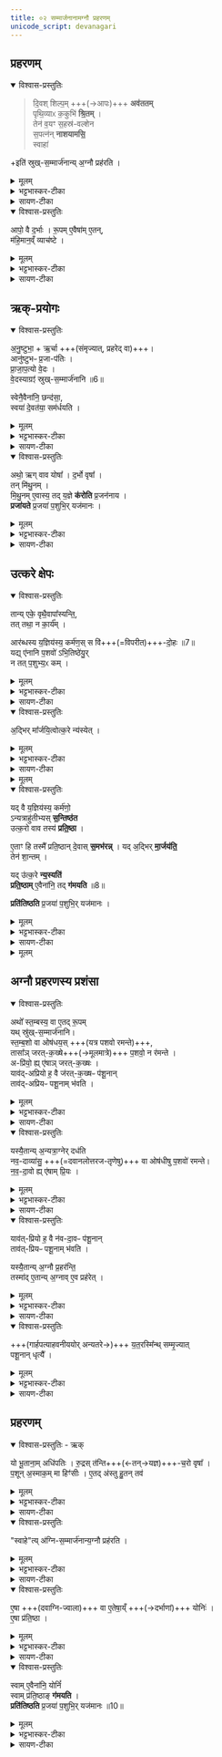 ```yaml
---
title: ०२ सम्मार्जनानामग्नौ प्रहरणम् 
unicode_script: devanagari
---
```




## प्रहरणम्
<details open><summary>विश्वास-प्रस्तुतिः</summary>

> दि॒वश् शिल्प॒म् +++(→आपः)+++ **अव॑ततम्**  
पृथि॒व्याᳵ क॒कुभि॑ **श्रि॒तम्** ।  
तेन॑ व॒यꣳ स॒हस्र॑-वल्शेन  
स॒पत्न॑न् **नाशयामसि॒**  
स्वाहा॑ 

+इति॑ स्रुख्-स॒म्मार्ज॑नान्य् अ॒ग्नौ प्रह॑रति ।
</details>

<details><summary>मूलम्</summary>

दि॒वश्शिल्प॒मव॑ततम् ।  
पृ॒थि॒व्याᳵ क॒कुभि॑ श्रि॒तम् ।  
तेन॑ व॒यꣳ स॒हस्र॑वल्शेन ।
स॒पत्न॑न्नाशयामसि॒ स्वाहेति॑ स्रुख्स॒म्मार्ज॑नान्य॒ग्नौ प्रह॑रति ।
</details>

<details><summary>भट्टभास्कर-टीका</summary>

1स्रुकसंमार्जनान्यग्नौ प्रहरति - दिवश्शिल्पमित्यनुष्टुभा ॥ दिवः द्युलोकस्य शिल्पं कौशलं अवततं पृथिव्यामुदकभावेन अवतीर्णं दर्भभावेन परिणतं, तदिदं पृथिव्याः ककुभि प्रधानभूते अग्नौ श्रितं मया क्षिप्तमभूत्, तेन सहस्रवल्शेन बहुप्ररोहणेन वयं सपत्नं शत्रुं नाशयामसि नाशयामः । 'इदन्तो मसि' स्वाहेति प्रदानार्थः ।
</details>

<details><summary>सायण-टीका</summary>

मन्त्रमुत्पाद्य विनियुङ्क्ते — ‘दिवः शिल्पमवततम्। पृथिव्याः ककुभि श्रितम्। तेन वयꣳ सहस्रवल्शेन। सपत्नं नाशयामसि स्वाहेति। स्रुक्संमार्जनान्यग्नौ प्रहरति’ (ब्रा. का. ३ प्र. ३ अ. २) इति। 
</details>

<details open><summary>विश्वास-प्रस्तुतिः</summary>

आपो॒ वै द॒र्भाः ।
रू॒पम् ए॒वैषा॑म् ए॒तन्,  
म॑हि॒मान॒व्ँ व्याच॑ष्टे ।
</details>

<details><summary>मूलम्</summary>

आपो॒ वै द॒र्भाः ।
रू॒पमे॒वैषा॑मे॒तन्म॑हि॒मान॒व्ँव्याच॑ष्टे ।
</details>

<details><summary>भट्टभास्कर-टीका</summary>

आपो वै दर्भा इति ।  
अग्नौ प्रक्षिप्यमाणानां दर्भाणां दिवश्-शिल्प-भूतोदक-हेतुत्वात् मन्त्रे ताच्छब्द्यम् इति दर्शयति - एषां दर्भाणां महिमानं दिवश्शिल्पत्वलक्षणं  
एतत् मन्त्रलक्षणं रूपमेव व्याचष्टे नास्माभिर् व्याख्येयम् ॥
</details>

<details><summary>सायण-टीका</summary>

अस्मिन्मन्त्रे संमार्जनानि न प्रतीयन्त इति शङ्कां वारयति — ‘आपो वै दर्भाः। रूपमेवैषामेतन्महिमानं व्याचष्टे’ (ब्रा. का. ३ प्र. ३ अ. २) इति। 
</details>

## ऋक्-प्रयोगः
<details open><summary>विश्वास-प्रस्तुतिः</summary>

अ॒नु॒ष्टुभा॒ + ऋ॒र्चा +++(संमृज्यात्, प्रहरेद् वा)+++।  
आनु॑ष्टुभᳶ प्र॒जा-प॑तिः ।  
प्रा॒जा॒प॒त्यो वे॒दः ।  
वे॒दस्याग्रꣵ॑ स्रुख्-स॒म्मार्ज॑नानि ॥6॥   

स्वेनै॒वैना॑नि॒ छन्द॑सा॒,  
स्वया॑ दे॒वत॑या॒ सम॑र्धयति ।  
</details>

<details><summary>मूलम्</summary>

अ॒नु॒ष्टुभ॒र्चा ।
आनु॑ष्टुभᳶ प्र॒जाप॑तिः ।  
प्रा॒जा॒प॒त्यो वे॒दः ।  
वे॒दस्याग्रꣵ॑ स्रुख्स॒म्मार्ज॑नानि ॥6॥   
स्वेनै॒वैना॑नि॒ छन्द॑सा ।  
स्वया॑ दे॒वत॑या॒ सम॑र्धयति ।  
</details>

<details><summary>भट्टभास्कर-टीका</summary>

2अनुष्टुभेति ॥ 'दिवश्शिल्पम्' इत्यस्यानुष्टुप्त्वस्य स्तुतिः ।
</details>

<details><summary>सायण-टीका</summary>

अस्य मन्त्रस्यानुष्टुप्-छन्दस्त्वम् ऋग्-रूपत्वं चानुसंधेयम् इत्याह – ‘अनुष्टुभर्चा’ (ब्रा. का. ३ प्र. ३ अ. २) इति।  
संमृज्याद् इति शेषः।  
विधेयम् अनुष्टुप्त्वं स्तौति —  
‘आनुष्टुभः प्रजापतिः प्राजापत्यो वेदः। वेदस्याꣳ स्रुक्संमार्जनानि। स्वेनैवैनानि छन्दसा। स्वया देवतया समर्धयति’ (ब्रा. का. ३ प्र. ३ अ. २) इति।  
</details>


<details open><summary>विश्वास-प्रस्तुतिः</summary>

अथो॒ ऋग् वाव योषा᳚ ।
द॒र्भो वृषा᳚ ।  
तन् मि॑थु॒नम् ।  
मि॒थु॒नम् ए॒वास्य॒ तद् य॒ज्ञे **क॑रोति** प्र॒जन॑नाय ।  
**प्रजा॑यते** प्र॒जया॑ प॒शुभि॒र् यज॑मानः ।  
</details>

<details><summary>मूलम्</summary>

अथो॒ ऋग्वाव योषा᳚ ।
द॒र्भो वृषा᳚ ।  
तन्मि॑थु॒नम् ।  
मि॒थु॒नमे॒वास्य॒ तद्य॒ज्ञे क॑रोति प्र॒जन॑नाय ।  
प्रजा॑यते प्र॒जया॑ प॒शुभि॒र्यज॑मानः ।  
</details>

<details><summary>भट्टभास्कर-टीका</summary>

अथो इत्यादिना अस्या ऋक्त्वस्य स्तुतिः ॥
</details>

<details><summary>सायण-टीका</summary>

न केवलं छन्दसः प्राशस्त्यं किंतु ऋचोऽपीत्याह — ‘अथो ऋग्वाव योषा। दर्भो वृषा। तन्मिथुनम्। मिथुनमेवास्य तद्यज्ञे करोति प्रजननाय। प्रजायते प्रजया पशुभिर्यजमानः’ (ब्रा. का. ३ प्र. ३ अ. २) इति। वृषा सेचनसमर्थः पुमान्।
</details>

## उत्करे क्षेपः
<details open><summary>विश्वास-प्रस्तुतिः</summary>

तान्य् एके॒ वृथै॒वापा᳚स्यन्ति॒,  
तत् तथा॒ न का॒र्य᳚म् ।  

आर॑ब्धस्य य॒ज्ञिय॑स्य॒ कर्म॑ण॒स् स वि॑+++(=विपरीत)+++-दो॒हः ॥7॥  
यद्य् ए॑नानि प॒शवो॑ ऽभि॒तिष्ठे॑यु॒र्  
न तत् प॒शुभ्य॒ᳵ कम् ।
</details>

<details><summary>मूलम्</summary>

तान्येके॒ वृथै॒वापा᳚स्यन्ति ।
तत्तथा॒ न का॒र्य᳚म् ।

आर॑ब्धस्य य॒ज्ञिय॑स्य॒ कर्म॑ण॒स्सवि॑दो॒हः ॥7॥

यद्ये॑नानि प॒शवो॑ऽभि॒तिष्ठे॑युः ।
न तत्प॒शुभ्य॒ᳵ कम् ।
</details>

<details><summary>भट्टभास्कर-टीका</summary>

3तान्येक इत्यादि ॥ वृथा निष्फलं यत्र क्वापि त्यजन्ति केचित् तद् दूषयित्वा उत्करे न्यासं विदधाति ।  
विदोहः विरुद्धफलदोहः  
भूतलं दुग्धकल्पं भवेत्  
तत् सुखहेतुर्न भवति पशूनाम् ।
</details>

<details><summary>सायण-टीका</summary>

अत्र स्रुक्संमार्जनानाम् उक्तमन्त्रेणाग्नौ प्रक्षेप इत्येकः पक्षः।  
अद्भिः प्रक्षाल्योत्करे परित्यजेदित्यपरः पक्षः।  
अत एव सूत्रकारोऽग्नौ प्रहरतीत्य् उक्त्वा  
पुनर् अप्य् आहोत्करे वा न्यस्यतीति।  
तमिमं पक्षं विधत्ते — 

> ‘तान्येके वृथैवापास्यन्ति। तत्तथा न कार्यम्। आरब्धस्य यज्ञियस्य कर्मणः स विदोहः यद्येनानि पशवोऽभितिष्ठेयुः। न तत्पशुभ्यः कम्। 
</details>

<details open><summary>विश्वास-प्रस्तुतिः</summary>

अ॒द्भिर् मा᳚र्जयि॒त्वोत्क॒रे न्य॑स्येत् ।
</details>

<details><summary>मूलम्</summary>

अ॒द्भिर्मा᳚र्जयि॒त्वोत्क॒रे न्य॑स्येत् ।
</details>

<details><summary>भट्टभास्कर-टीका</summary>

कथं तर्हि कर्तव्यमित्याह - अद्भिरिति ।
</details>

<details><summary>सायण-टीका</summary>

अद्भिर्मार्जयित्वोत्करे न्यस्येत्। 
</details>

<details><summary>मूलम्</summary>

यद॒द्भिर्मा॒र्जय॑ति ।
तेन॑ शा॒न्तम् ।

यदु॑त्क॒रे न्य॒स्यति॑ ।
प्र॒ति॒ष्ठामे॒वैना॑नि॒ तद्ग॑मयति ॥8॥  

प्रति॑तिष्ठति प्र॒जया॑ प॒शुभि॒र्यज॑मान
</details>

<details open><summary>विश्वास-प्रस्तुतिः</summary>

यद् वै य॒ज्ञिय॑स्य॒ कर्म॑णो॒  
ऽन्यत्राहु॑तीभ्यस् **स॒न्तिष्ठ॑त**   
उत्क॒रो वाव तस्य॑ **प्रति॒ष्ठा** ।  

ए॒ताꣳ हि तस्मै᳚ प्रति॒ष्ठान् दे॒वास् **स॒मभ॑रन्न्** ।
यद् अ॒द्भिर् **मा॒र्जय॑ति॒**  
तेन॑ शा॒न्तम् ।  

यद् उ॑त्क॒रे **न्य॒स्यति॑**  
**प्रति॒ष्ठाम्** ए॒वैना॑नि॒ तद् **ग॑मयति** ॥8॥

**प्रति॑तिष्ठति** प्र॒जया॑ प॒शुभि॒र् यज॑मानः ।
</details>

<details><summary>मूलम्</summary>

यद्वै य॒ज्ञिय॑स्य॒ कर्म॑णो॒ऽन्यत्राहु॑तीभ्यस्स॒न्तिष्ठ॑ते ।  
उ॒त्क॒रो वाव तस्य॑ प्रति॒ष्ठा ।  
ए॒ताꣳ हि तस्मै᳚ प्रति॒ष्ठान्दे॒वास्स॒मभ॑रन्न् ।

ए॒ताꣳ हि तस्मै᳚ प्रति॒ष्ठान्दे॒वास्स॒मभ॑रन्न् ।
यद॒द्भिर्मा॒र्जय॑ति॒ तेन॑ शा॒न्तम् ।  

यदु॑त्क॒रे न्य॒स्यति॑ प्रति॒ष्ठामे॒वैना॑नि॒ तद्ग॑मयति ॥8॥

प्रति॑तिष्ठति प्र॒जया॑ प॒शुभि॒र्यज॑मानः ।
</details>

<details><summary>भट्टभास्कर-टीका</summary>

हेतुमाह - यद्वा इति । अन्यत्राहुतीभ्यः होतव्यद्रव्याणि मुक्त्वा यत् सन्तिष्ठते कृतकार्यं भवति तस्योत्करः प्रतिष्ठा प्रतिष्ठात्वेन तस्य कल्पितत्वात्, अद्भिर्मार्जनात् शान्तं सुखहेतुः पशूनां, उत्करे न्यासात् प्रतिष्ठां गमयति, यजमानोऽपि प्रजया पशुभिश्च प्रतिष्ठितो भवति ॥
</details>

<details><summary>सायण-टीका</summary>

यद्वै यज्ञियस्य कर्णोऽन्यत्राऽऽहुतीभ्यः संतिष्ठते। उत्करो वाव तस्य प्रतिष्ठा। एताꣳहि तस्मै प्रतिष्ठां देवाः सम्भरन्। यदद्भिर्मार्जयति। तेन शान्तम्। यदुत्करे न्यस्यति। प्रतिष्ठामेवैनानि तद्गमयति। प्रतितिष्ठति। प्रजया पशुभिर्यजमानः’ (ब्रा. का. ३ प्र. ३ अ. २) इति।  
</details>

<details><summary>मूलम्</summary>

अथो᳚ स्त॒म्बस्य॒ वा ए॒तद्रू॒पम् ।  

यथ्स्रु॑ख्स॒म्मार्ज॑नानि ।
स्त॒म्ब॒शो वा ओष॑धयः ।   
तासा᳚ञ्जरत्क॒ख्षे प॒शवो॒ न र॑मन्ते ।
अप्रि॑यो॒ ह्ये॑षाञ्जरत्क॒ख्षः ।  

याव॑दप्रियो ह॒ वै ज॑रत्क॒ख्षᳶ प॑शू॒नाम् ।
ताव॑दप्रियᳶ पशू॒नाम्भ॑वति ।
</details>

## अग्नौ प्रहरणस्य प्रशंसा
<details open><summary>विश्वास-प्रस्तुतिः</summary>

अथो᳚ स्त॒म्बस्य॒ वा ए॒तद् रू॒पम्  
यथ् स्रु॑ख्-स॒म्मार्ज॑नानि।  
स्त॒म्ब॒शो वा ओष॑धय॒स् +++(यत्र पशवो रमन्ते)+++,  
तासा᳚ञ् जरत्-क॒ख्षे+++(→मूलमात्रे)+++ प॒शवो॒ न र॑मन्ते ।  
अ-प्रि॑यो॒ ह्य् ए॑षाञ् जरत्-क॒ख्षः ।  
याव॑द्-अप्रियो ह॒ वै ज॑रत्-क॒ख्षᳶ प॑शू॒नान्  
ताव॑द्-अप्रियᳶ पशू॒नाम् भ॑वति ।
</details>

<details><summary>मूलम्</summary>

अथो᳚ स्त॒म्बस्य॒ वा ए॒तद्रू॒पम् ।  
यथ्स्रु॑ख्स॒म्मार्ज॑नानि स्तम्ब॒शो वा ओष॑धय॒स् तासा᳚ञ्जरत्क॒ख्षे प॒शवो॒ न र॑मन्ते ।  
अप्रि॑यो॒ ह्ये॑षाञ्जरत्क॒ख्षः ।  
याव॑दप्रियो ह॒ वै ज॑रत्क॒ख्षᳶ प॑शू॒नान् ताव॑दप्रियᳶ पशू॒नाम्भ॑वति ।
</details>

<details><summary>भट्टभास्कर-टीका</summary>

4अथो स्तम्बस्येति ॥ स्तम्बः फलमञ्जरी स्रुक्संमार्जनानि नाम तस्य रूपं तद्वत् पशूनां वृद्धिः । ओषधयश्च स्तम्बशः स्तम्बेन-स्तम्बेन पृथग्-विधेन इत्थंभूता । वीप्सायां शस् ।  
तासु च स्तम्बवतीषु पशवः रमन्ते,  
तासां तु यो जरत्कक्षः फल-पल्लव-शून्यं काष्ठ-मूल-शेषं पुराणारण्यं  
तत्र पशवो न रमन्ते, अप्रियत्वात् अन्यत्रेति ।
</details>

<details><summary>सायण-टीका</summary>

अग्निप्रहरण-पक्षम् एव द्रढयितुमुत्करे परित्यागं दूषयति — 

> ‘अथो स्तम्बस्य वा एतद्रूपम्। यत्स्रुक्संमार्जनानि। स्तम्बशो वा ओषधयः। तासां जरत्कक्षे पशवो न रमन्ते। अप्रियो ह्येषां जरत्कक्षः। यावदप्रियो ह वै जरत्कक्षः पशूनाम्। तावदप्रियः पशूनां भवति। 
</details>

<details open><summary>विश्वास-प्रस्तुतिः</summary>

यस्यै॒तान्य् अ॒न्यत्रा॒ग्नेर् दध॑ति  
नव॒-दाव्या॑सु॒ +++(=दवानलोत्तरज-तृणेषु)+++ वा ओष॑धीषु प॒शवो॑ रमन्ते।  
न॒व॒-दा॒वो ह्य् ए॑षाम् प्रि॒यः ।
</details>

<details><summary>मूलम्</summary>

यस्यै॒तान्य॒न्यत्रा॒ग्नेर्दध॑ति ।  
न॒व॒दाव्या॑सु॒ वा ओष॑धीषु प॒शवो॑ रमन्ते ॥9॥  
न॒व॒दा॒वो ह्ये॑षाम्प्रि॒यः ।
</details>

<details><summary>भट्टभास्कर-टीका</summary>

अग्नेरन्यत्र जरत्कक्षवत् स्थापयन्ति यस्य स न कदाचिदपि पशूनां प्रियः स्यात् ।
ननु अग्नौ प्रहरणे अत्यन्तविनाशात् सुतरामप्रियत्वमित्याह - नवदाव्यास्विति ।
</details>

<details><summary>सायण-टीका</summary>

यस्यैतान्यत्राग्नेर्दधति’ (ब्रा. का. ३ प्र. ३ अ. २) इति। अथोशब्द उत्करपक्षव्यावृत्त्यर्थः।  

अग्निप्रहरणपक्षं द्रढयति – ‘नवदाव्यासु वा ओषधीषु पशवो रमन्ते। नवदावो ह्येषां प्रियः। 
</details>

<details open><summary>विश्वास-प्रस्तुतिः</summary>

याव॑त्-प्रियो ह॒ वै न॑व-दा॒वᳶ प॑शू॒नान्  
ताव॑त्-प्रियᳶ पशू॒नाम् भ॑वति ।   

यस्यै॒तान्य् अ॒ग्नौ प्र॒हर॑न्ति॒  
तस्मा॑द् ए॒तान्य् अ॒ग्नाव् ए॒व प्रह॑रेत् ।
</details>

<details><summary>मूलम्</summary>

याव॑त्प्रियो ह॒ वै न॑वदा॒वᳶ प॑शू॒नाम् ।
ताव॑त्प्रियᳶ पशू॒नाम्भ॑वति ।

यस्यै॒तान्य॒ग्नौ प्र॒हर॑न्ति ।  
तस्मा॑दे॒तान्य॒ग्नावे॒व प्रह॑रेत् ।
</details>

<details><summary>भट्टभास्कर-टीका</summary>

नवदावः सद्यः समुत्थितः वनवह्निः यत्र प्रदेशे तत्र तद्दग्धे वने प्ररूढा नवदाव्याः । 'भवे छन्दसि' इति यः, छान्दसमुत्तरपदप्रकृतिस्वरत्वम् । तासु ओषधीषु पशवो रमन्ते यस्मात् नवदाव एषां पशूनां प्रियः प्ररोहहेतुत्वात् तत्प्रवृत्तिमाशंसन्ते मेघस्येव चातकाः । तस्मादग्नौ प्रहरणं पशूनां प्रीत्यै भवति, प्ररोहहेतुत्वादग्नेः । मन्त्रलिङ्गं च 'तेन वयं सहस्रवल्शेन' इति ।
</details>

<details><summary>सायण-टीका</summary>

यावत्प्रियो ह वै नवदावः पशूनाम्। तावात्प्रियः पशूनां भवति। यस्तैतान्यग्नौ प्रहरन्ति। तस्मादेतान्यग्नावेव प्रहरेत्। 
</details>


<details open><summary>विश्वास-प्रस्तुतिः</summary>

+++(गार्हपत्याहवनीययोर् अन्यतरे→)+++ य॒त॒रस्मि᳚न्थ् सम्मृ॒ज्यात्  
पशू॒नान् धृत्यै᳚ ।
</details>

<details><summary>मूलम्</summary>

य॒त॒रस्मि᳚न्थ्सम्मृ॒ज्यात् ।
प॒शू॒नान्धृत्यै᳚ ।
</details>

<details><summary>भट्टभास्कर-टीका</summary>

तस्मात् अग्नेः यतरस्मिन् स्रुचः संमृज्यात् तस्मिन्नग्नौ प्रहरेत्, पशूनामेव धारणाय तद्भवति ॥
</details>

<details><summary>सायण-टीका</summary>

यतरस्मिन्त्संमृज्यात्। प्रशूनां धृत्यै’ (ब्रा. का. ३ प्र. ३ अ. २) नवः प्रत्यासन्नपूर्वकालभावी दावाग्निर्यस्य कोमलस्यौषधिसमूहस्य सोऽयं नवदावः। 
</details>

## प्रहरणम्
<details open><summary>विश्वास-प्रस्तुतिः - ऋक्</summary>

यो भू॒ताना॒म् अधि॑पतिः ।
रु॒द्रस् त॑न्ति+++(←तन्→यज्ञ)+++-च॒रो वृषा᳚ ।   
प॒शून् अ॒स्माक॒म् मा हिꣳ॑सीः ।
ए॒तद् अ॑स्तु हु॒तन् तव॑
</details>

<details><summary>मूलम्</summary>

यो भू॒ताना॒मधि॑पतिः ।
रु॒द्रस्त॑न्तिच॒रो वृषा᳚ ।   
प॒शून॒स्माक॒म्मा हिꣳ॑सीः ।  
ए॒तद॑स्तु हु॒तन्तव॑
</details>

<details><summary>भट्टभास्कर-टीका</summary>

5अग्निसम्मार्जनान्यग्नौ प्रहरति यो भूतानामित्यनुष्टुभा ॥ यो भूतानां अधिपतिः स्वामी रुद्रः तन्तिचरः तननीयः यज्ञः तन्तिः । यद्वा - पशूनां बन्धनरज्जुश्रेणी तन्तिः 'वाक्तन्तिः' इति श्रुतेः, वचनाभिविकल्पिकया पशवो बद्ध्यन्ते । तत्र यश्चरति स तन्तिचरः वृषा देवानां वृषभः प्रधानभूतः सः त्वं अस्माकं पशून् मा हिंसीः तदर्थं एतत् इध्मसंनहनाख्यं दर्भद्रव्यं तव हुतमस्तु । तव हि हुतं वृष्ट्यादिक्रमेण पशूनामभिवृद्धयै भवति । 'युष्मदस्मदोर्ङसि' इति तवशब्द आद्युदात्तः ।
</details>

<details><summary>सायण-टीका</summary>

स्रुक्संमार्जनप्रसङ्गादग्निसंमार्जनानामपि कंचिन्मन्त्रमुत्पाद्य विनियुङ्क्ते — ‘यो भूतानामधिपतिः। रुद्रस्तन्तिचरो वृषा। पशूनस्माकं मा हिꣳसी। एतदस्तु हुतं तव  
</details>

<details open><summary>विश्वास-प्रस्तुतिः</summary>

"स्वाहे"त्य् अ॑ग्नि-स॒म्मार्ज॑नान्य॒ग्नौ प्रह॑रति ।
</details>

<details><summary>मूलम्</summary>

स्वाहेत्य॑ग्निस॒म्मार्ज॑नान्य॒ग्नौ प्रह॑रति ।
</details>

<details><summary>भट्टभास्कर-टीका</summary>

स्वाहेति प्रदानार्थः । अग्निसंमार्जनानि इध्मसंनहनानि ।
</details>

<details><summary>सायण-टीका</summary>

स्वहेत्यत्यग्निसंमार्जनान्यग्नौ प्रहरति’ (ब्रा. का. ३ प्र. ३ अ. २) इति। तन्तिः कर्मसंतानं तत्र चरतीति तन्तिचरः। 
</details>

<details open><summary>विश्वास-प्रस्तुतिः</summary>

ए॒षा +++(दवाग्नि-ज्वाला)+++ वा ए॒तेषा॒य्ँ +++(→दर्भाणां)+++ योनिः॑ ।  
ए॒षा प्र॑ति॒ष्ठा ।  
</details>

<details><summary>मूलम्</summary>

ए॒षा वा ए॒तेषा॒य्ँयोनिः॑ ।  
ए॒षा प्र॑ति॒ष्ठा ।  
</details>

<details><summary>भट्टभास्कर-टीका</summary>

एषेति । अग्निरेव दर्भाणां योनिः कारणं वृष्ट्यादिना । स एव प्रतिष्ठा अग्रेऽप्यवस्थानम् ।
</details>

<details><summary>सायण-टीका</summary>

अग्निदग्धप्रदेशे पुनरुत्पद्य सग्यग्वर्धमानत्वादग्नौ दर्भाणां प्रहरणं युक्तमित्याह — ‘एषा वा एतेषां योनिः। एषा प्रतिष्ठा। 
</details>

<details open><summary>विश्वास-प्रस्तुतिः</summary>

स्वाम् ए॒वैना॑नि॒ योनिं᳚  
स्वाम् प्र॑ति॒ष्ठाङ् **ग॑मयति** ।   
**प्रति॑तिष्ठति** प्र॒जया॑ प॒शुभि॒र् यज॑मानः ॥10॥  
</details>

<details><summary>मूलम्</summary>

स्वामे॒वैना॑नि॒ योनि᳚म् ।  
स्वाम्प्र॑ति॒ष्ठाङ्ग॑मयति ।   
प्रति॑तिष्ठति प्र॒जया॑ प॒शुभि॒र्यज॑मानः ॥10॥  
</details>

<details><summary>भट्टभास्कर-टीका</summary>

स्वामेवेत्यादि । गतम् ॥

इति तैत्तिरीयब्राह्मणे तृतीयेऽष्टके तृतीये प्रपाठके द्वितीयोऽनुवाकः ॥  

</details>

<details><summary>सायण-टीका</summary>

स्वामेवैनानि योनिम्। स्वां प्रतिष्ठां गमयति। प्रतितिष्ठति प्रजया पशुभिर्यजमानः’ (ब्रा. का. ३ प्र. ३ अ. २) इति।
</details>
